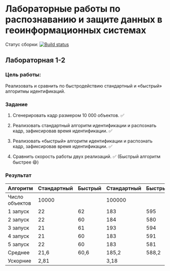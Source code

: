 # Лабораторные работы по распознаванию и защите данных в геоинформационных системах

Статус сборки: [![Build status](https://ci.appveyor.com/api/projects/status/fad8xlil0ylr8i99)](https://ci.appveyor.com/project/rozh1/rzdgis)

## Лабораторная 1-2

### Цель работы: 

Реализовать и сравнить по быстродействию стандартный и «быстрый» алгоритмы идентификаций.

### Задание

1. Сгенерировать кадр размером 10 000 объектов. :white_check_mark:

2. Реализовать стандартный алгоритм идентификации и распознать кадр, зафиксировав время идентификации. :white_check_mark:

3. Реализовать «быстрый» алгоритм идентификации и распознать кадр, зафиксировав время идентификации. :white_check_mark:

4. Сравнить скорость работы двух реализаций. :white_check_mark: (Быстрый алгоритм быстрее :smile:)

### Результат

| Алгоритм | Стандартный | Быстрый | Стандартный | Быстрый | Стандартный | Быстрый |
| -------- | -------- | -------- | -------- | -------- | -------- | -------- |
| Число объектов | 10000 | | 100000 | | 100000 | |
|1 запуск | 22 | 62 | 183 | 595 | 1844 | 5776 |
|2 запуск | 22 | 60 | 184 | 580 | 1875 | 5830 |
|3 запуск | 21 | 61 | 193 | 594 | 1895 | 5868 |
|4 запуск | 21 | 60 | 183 | 591 | 1889 | 6178 |
|5 запуск | 22 | 60 | 183 | 581 | 2186 | 6174 |
|Среднее | 21,6 | 60,6 | 185,2 | 588,2 | 1937,8 | 5965,2 |
|Ускорние | 2,81 | |  3,18 | |  3,08 | | 
